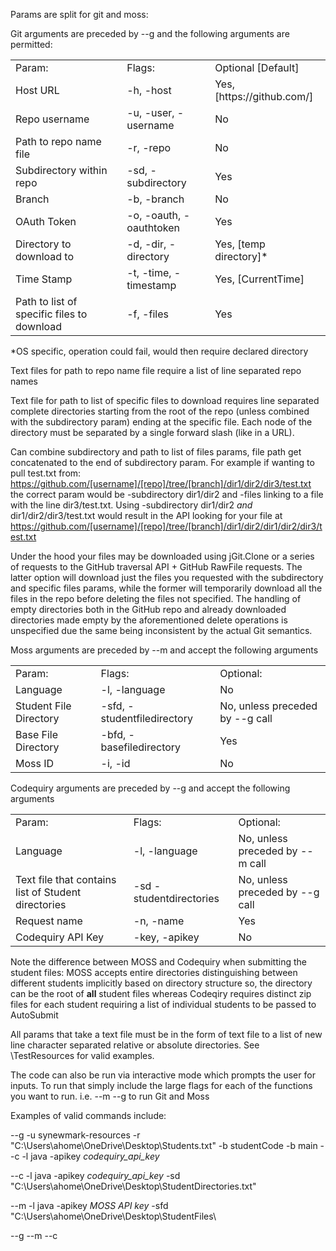 
Params are split for git and moss:

Git arguments are preceded by --g and the following arguments are permitted:


<table>
  <tr>
   <td>Param:
   </td>
   <td>Flags:
   </td>
   <td>Optional [Default]
   </td>
  </tr>
  <tr>
   <td>Host URL
   </td>
   <td>-h, -host
   </td>
   <td>Yes, [https://github.com/]
   </td>
  </tr>
  <tr>
   <td>Repo username
   </td>
   <td>-u, -user, -username
   </td>
   <td>No
   </td>
  </tr>
  <tr>
   <td>Path to repo name file
   </td>
   <td>-r, -repo
   </td>
   <td>No
   </td>
  </tr>
  <tr>
   <td>Subdirectory within repo
   </td>
   <td>-sd, -subdirectory
   </td>
   <td>Yes
   </td>
  </tr>
  <tr>
   <td>Branch
   </td>
   <td>-b, -branch
   </td>
   <td>No
   </td>
  </tr>
  <tr>
   <td>OAuth Token
   </td>
   <td>-o, -oauth, -oauthtoken
   </td>
   <td>Yes
   </td>
  </tr>
  <tr>
   <td>Directory to download to
   </td>
   <td>-d, -dir, -directory
   </td>
   <td>Yes, [temp directory]*
   </td>
  </tr>
  <tr>
   <td>Time Stamp
   </td>
   <td>-t, -time, -timestamp
   </td>
   <td>Yes, [CurrentTime]
   </td>
  </tr>
  <tr>
   <td>Path to list of specific files to download
   </td>
   <td>-f, -files
   </td>
   <td>Yes
   </td>
  </tr>
</table>


*OS specific, operation could fail, would then require declared directory

Text files for path to repo name file require a list of line separated repo names

Text file for path to list of specific files to download requires line separated complete directories starting from the root of the repo (unless combined with the subdirectory param) ending at the specific file. Each node of the directory must be separated by a single forward slash (like in a URL).

Can combine subdirectory and path to list of files params, file path get concatenated to the end of subdirectory param. For example if wanting to pull test.txt from: https://github.com/[username]/[repo]/tree/[branch]/dir1/dir2/dir3/test.txt the correct param would be -subdirectory dir1/dir2 and -files linking to a file with the line dir3/test.txt. Using -subdirectory dir1/dir2 _and_ dir1/dir2/dir3/test.txt would result in the API looking for your file at https://github.com/[username]/[repo]/tree/[branch]/dir1/dir2/dir1/dir2/dir3/test.txt 

Under the hood your files may be downloaded using jGit.Clone or a series of requests to the GitHub traversal API + GitHub RawFile requests. The latter option will download just the files you requested with the subdirectory and specific files params, while the former will temporarily download all the files in the repo before deleting the files not specified. The handling of empty directories both in the GitHub repo and already downloaded directories made empty by the aforementioned delete operations is unspecified due the same being inconsistent by the actual Git semantics. 

Moss arguments are preceded by --m and accept the following arguments 


<table>
  <tr>
   <td>Param: 
   </td>
   <td>Flags: 
   </td>
   <td>Optional:
   </td>
  </tr>
  <tr>
   <td>Language
   </td>
   <td>-l, -language
   </td>
   <td>No
   </td>
  </tr>
  <tr>
   <td>Student File Directory
   </td>
   <td>-sfd, -studentfiledirectory
   </td>
   <td>No, unless preceded by --g call
   </td>
  </tr>
  <tr>
   <td>Base File Directory
   </td>
   <td>-bfd, -basefiledirectory
   </td>
   <td>Yes
   </td>
  </tr>
  <tr>
   <td>Moss ID
   </td>
   <td>-i, -id
   </td>
   <td>No
   </td>
  </tr>
</table>

Codequiry arguments are preceded by --g and accept the following arguments 


<table>
  <tr>
   <td>Param: 
   </td>
   <td>Flags: 
   </td>
   <td>Optional:
   </td>
  </tr>
  <tr>
   <td>Language
   </td>
   <td>-l, -language
   </td>
   <td>No, unless preceded by --m call
   </td>
  </tr>
  <tr>
   <td>Text file that contains list of Student directories
   </td>
   <td>-sd -studentdirectories
   </td>
   <td>No, unless preceded by --g call
   </td>
  </tr>
  <tr>
   <td>Request name
   </td>
   <td>-n, -name
   </td>
   <td>Yes
   </td>
  </tr>
  <tr>
   <td>Codequiry API Key
   </td>
   <td>-key, -apikey
   </td>
   <td>No
   </td>
  </tr>
</table>

Note the difference between MOSS and Codequiry when submitting the student files: MOSS accepts entire directories distinguishing between different students implicitly based on directory structure so, the directory can be the root of **all** student files whereas Codeqiry requires distinct zip files for each student requiring a list of individual students to be passed to AutoSubmit

All params that take a text file must be in the form of text file to a list of new line character separated relative or absolute directories. See \TestResources for valid examples.

The code can also be run via interactive mode which prompts the user for inputs. To run that simply include the large flags for each of the functions you want to run. i.e. --m --g to run Git and Moss

Examples of valid commands include:

--g -u synewmark-resources -r "C:\Users\ahome\OneDrive\Desktop\Students.txt" -b studentCode -b main --c -l java -apikey *codequiry_api_key*

--c -l java -apikey *codequiry_api_key* -sd "C:\Users\ahome\OneDrive\Desktop\StudentDirectories.txt"

--m -l java -apikey *MOSS API key* -sfd "C:\Users\ahome\OneDrive\Desktop\StudentFiles\

--g --m --c

